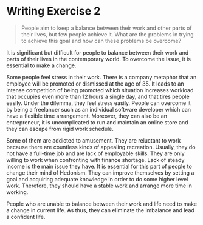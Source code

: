 # Writing Exercise 2
> People aim to keep a balance between their work and other parts of their lives, but few people achieve it. What are the problems in trying to achieve this goal and how can these problems be overcome?  

It is significant but difficult for people to balance between their work and  parts of their lives in the contemporary world. To overcome the issue, it is essential to make a change.

Some people feel stress in their work. There is a company metaphor that an employee will be promoted or dismissed at the age of 35. It leads to an intense competition of being promoted which situation increases workload that occupies even more than 12 hours a single day, and that tires people easily. Under the dilemma, they feel stress easily. People can overcome it by being a freelancer such as an individual software developer which can have a flexible time arrangement. Moreover, they can also be an entrepreneur, it is uncomplicated to run and maintain an online store and they can escape from rigid work schedule.

Some of them are addicted to amusement. They are reluctant to work because there are countless kinds of appealing recreation. Usually, they do not have a full-time job and are lack of employable skills. They are only willing to work when confronting with finance shortage. Lack of steady income is the main issue they have. It is essential for this part of people to change their mind of Hedonism. They can improve themselves by setting a goal and acquiring adequate knowledge in order to do some higher level work. Therefore, they should have a stable work and arrange more time in working.

People who are unable to balance between their work and life need to make a change in current life. As thus, they can eliminate the imbalance and lead a confident life.